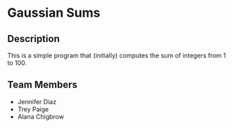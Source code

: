 # Gaussian Sums

## Description

This is a simple program that (initially) computes the sum of integers from 1 to 100.

## Team Members

* Jennifer Diaz 
* Trey Paige
* Alana Chigbrow